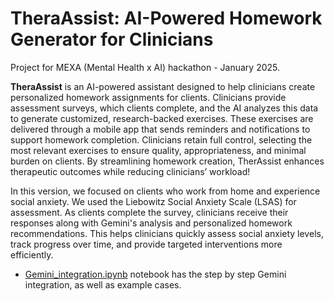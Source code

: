 # TheraAssist: AI-Powered Homework Generator for Clinicians

Project for MEXA (Mental Health x AI) hackathon - January 2025.

**TheraAssist** is an AI-powered assistant designed to help clinicians create personalized homework assignments for clients. Clinicians provide assessment surveys, which clients complete, and the AI analyzes this data to generate customized, research-backed exercises. These exercises are delivered through a mobile app that sends reminders and notifications to support homework completion. Clinicians retain full control, selecting the most relevant exercises to ensure quality, appropriateness, and minimal burden on clients. By streamlining homework creation, TherAssist enhances therapeutic outcomes while reducing clinicians’ workload! 

In this version, we focused on clients who work from home and experience social anxiety. We used the Liebowitz Social Anxiety Scale (LSAS) for assessment. As clients complete the survey, clinicians receive their responses along with Gemini's analysis and personalized homework recommendations. This helps clinicians quickly assess social anxiety levels, track progress over time, and provide targeted interventions more efficiently.

- [Gemini_integration.ipynb](https://github.com/SoroushZiaee/MexaHackathon2025Mentalytics/blob/main/Gemini_integration.ipynb) notebook has the step by step Gemini integration, as well as example cases. 

